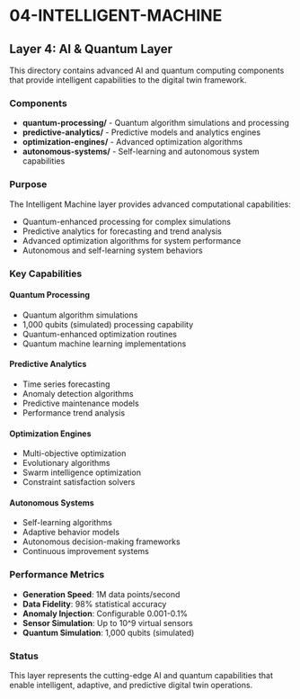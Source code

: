 # 04-INTELLIGENT-MACHINE

## Layer 4: AI & Quantum Layer

This directory contains advanced AI and quantum computing components that provide intelligent capabilities to the digital twin framework.

### Components

- **quantum-processing/** - Quantum algorithm simulations and processing
- **predictive-analytics/** - Predictive models and analytics engines
- **optimization-engines/** - Advanced optimization algorithms
- **autonomous-systems/** - Self-learning and autonomous system capabilities

### Purpose

The Intelligent Machine layer provides advanced computational capabilities:

- Quantum-enhanced processing for complex simulations
- Predictive analytics for forecasting and trend analysis
- Advanced optimization algorithms for system performance
- Autonomous and self-learning system behaviors

### Key Capabilities

#### Quantum Processing
- Quantum algorithm simulations
- 1,000 qubits (simulated) processing capability
- Quantum-enhanced optimization routines
- Quantum machine learning implementations

#### Predictive Analytics
- Time series forecasting
- Anomaly detection algorithms
- Predictive maintenance models
- Performance trend analysis

#### Optimization Engines
- Multi-objective optimization
- Evolutionary algorithms
- Swarm intelligence optimization
- Constraint satisfaction solvers

#### Autonomous Systems
- Self-learning algorithms
- Adaptive behavior models
- Autonomous decision-making frameworks
- Continuous improvement systems

### Performance Metrics

- **Generation Speed**: 1M data points/second
- **Data Fidelity**: 98% statistical accuracy
- **Anomaly Injection**: Configurable 0.001-0.1%
- **Sensor Simulation**: Up to 10^9 virtual sensors
- **Quantum Simulation**: 1,000 qubits (simulated)

### Status

This layer represents the cutting-edge AI and quantum capabilities that enable intelligent, adaptive, and predictive digital twin operations.